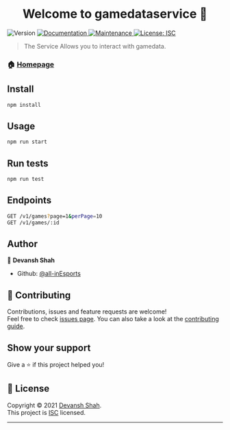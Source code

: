 <h1 align="center">Welcome to gamedataservice 👋</h1>
<p>
  <img alt="Version" src="https://img.shields.io/badge/version-0.0.1-blue.svg?cacheSeconds=2592000" />
  <a href="https://github.com/all-inEsports/gameDataService#readme" target="_blank">
    <img alt="Documentation" src="https://img.shields.io/badge/documentation-yes-brightgreen.svg" />
  </a>
  <a href="https://github.com/all-inEsports/gameDataService/graphs/commit-activity" target="_blank">
    <img alt="Maintenance" src="https://img.shields.io/badge/Maintained%3F-yes-green.svg" />
  </a>
  <a href="https://github.com/all-inEsports/gameDataService/blob/master/LICENSE" target="_blank">
    <img alt="License: ISC" src="https://img.shields.io/github/license/all-inEsports/gamedataservice" />
  </a>
</p>

> The Service Allows you to interact with gamedata.

### 🏠 [Homepage](https://github.com/all-inEsports/gameDataService#readme)

## Install

```sh
npm install
```

## Usage

```sh
npm run start
```

## Run tests

```sh
npm run test
```

## Endpoints

```sh
GET /v1/games?page=1&perPage=10
GET /v1/games/:id
```

## Author

👤 **Devansh Shah**

- Github: [@all-inEsports](https://github.com/all-inEsports)

## 🤝 Contributing

Contributions, issues and feature requests are welcome!<br />Feel free to check [issues page](https://github.com/all-inEsports/gameDataService/issues). You can also take a look at the [contributing guide](https://github.com/all-inEsports/gameDataService/blob/master/CONTRIBUTING.md).

## Show your support

Give a ⭐️ if this project helped you!

## 📝 License

Copyright © 2021 [Devansh Shah](https://github.com/all-inEsports).<br />
This project is [ISC](https://github.com/all-inEsports/gameDataService/blob/master/LICENSE) licensed.

---
